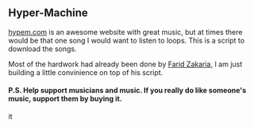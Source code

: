 Hyper-Machine
-------------

[hypem.com](hypem.com) is an awesome website with great music, but at times there would be that one song I would want to listen to loops. This
is a script to download the songs.

Most of the hardwork had already been done by [Farid Zakaria](https://github.com/fzakaria), I am just building a little convinience on top of his script.

#### P.S. Help support musicians and music. If you really do like someone's music, support them by buying it.
it
